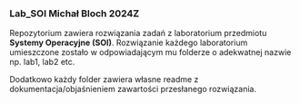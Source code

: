 ### Lab_SOI Michał Bloch 2024Z
Repozytorium zawiera rozwiązania zadań z laboratorium przedmiotu **Systemy Operacyjne (SOI)**. Rozwiązanie każdego laboratorium umieszczone zostało w odpowiadającym mu folderze o adekwatnej nazwie np. lab1, lab2 etc. 

Dodatkowo każdy folder zawiera własne readme z dokumentacja/objaśnieniem zawartości przesłanego rozwiązania.